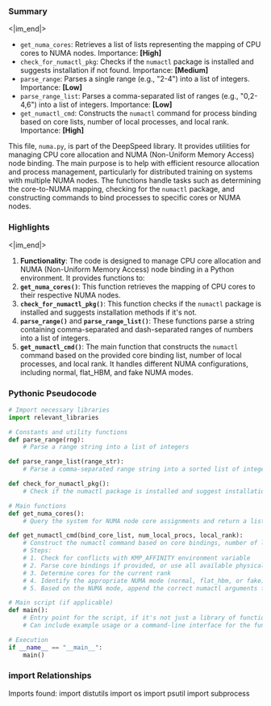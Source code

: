 

### Summary

<|im_end|>

* `get_numa_cores`: Retrieves a list of lists representing the mapping of CPU cores to NUMA nodes. Importance: **[High]**
* `check_for_numactl_pkg`: Checks if the `numactl` package is installed and suggests installation if not found. Importance: **[Medium]**
* `parse_range`: Parses a single range (e.g., "2-4") into a list of integers. Importance: **[Low]**
* `parse_range_list`: Parses a comma-separated list of ranges (e.g., "0,2-4,6") into a list of integers. Importance: **[Low]**
* `get_numactl_cmd`: Constructs the `numactl` command for process binding based on core lists, number of local processes, and local rank. Importance: **[High]** 

This file, `numa.py`, is part of the DeepSpeed library. It provides utilities for managing CPU core allocation and NUMA (Non-Uniform Memory Access) node binding. The main purpose is to help with efficient resource allocation and process management, particularly for distributed training on systems with multiple NUMA nodes. The functions handle tasks such as determining the core-to-NUMA mapping, checking for the `numactl` package, and constructing commands to bind processes to specific cores or NUMA nodes.

### Highlights

<|im_end|>

1. **Functionality**: The code is designed to manage CPU core allocation and NUMA (Non-Uniform Memory Access) node binding in a Python environment. It provides functions to:
2. **`get_numa_cores()`**: This function retrieves the mapping of CPU cores to their respective NUMA nodes.
3. **`check_for_numactl_pkg()`**: This function checks if the `numactl` package is installed and suggests installation methods if it's not.
4. **`parse_range()`** and **`parse_range_list()`**: These functions parse a string containing comma-separated and dash-separated ranges of numbers into a list of integers.
5. **`get_numactl_cmd()`**: The main function that constructs the `numactl` command based on the provided core binding list, number of local processes, and local rank. It handles different NUMA configurations, including normal, flat_HBM, and fake NUMA modes.

### Pythonic Pseudocode

```python
# Import necessary libraries
import relevant_libraries

# Constants and utility functions
def parse_range(rng):
    # Parse a range string into a list of integers

def parse_range_list(range_str):
    # Parse a comma-separated range string into a sorted list of integers

def check_for_numactl_pkg():
    # Check if the numactl package is installed and suggest installation methods if not

# Main functions
def get_numa_cores():
    # Query the system for NUMA node core assignments and return a list of lists

def get_numactl_cmd(bind_core_list, num_local_procs, local_rank):
    # Construct the numactl command based on core bindings, number of local processes, and local rank
    # Steps:
    # 1. Check for conflicts with KMP_AFFINITY environment variable
    # 2. Parse core bindings if provided, or use all available physical cores
    # 3. Determine cores for the current rank
    # 4. Identify the appropriate NUMA mode (normal, flat_hbm, or fake)
    # 5. Based on the NUMA mode, append the correct numactl arguments for core binding and NUMA node selection

# Main script (if applicable)
def main():
    # Entry point for the script, if it's not just a library of functions
    # Can include example usage or a command-line interface for the functions

# Execution
if __name__ == "__main__":
    main()
```


### import Relationships

Imports found:
import distutils
import os
import psutil
import subprocess